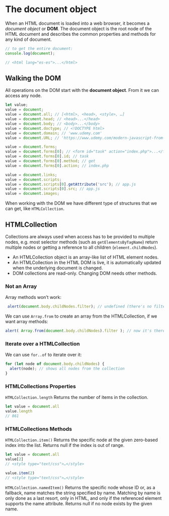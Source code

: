 # The document object

When an HTML document is loaded into a web browser, it becomes a *document object* or **DOM**. The document object is the root node of the HTML document and describes the common properties and methods for any kind of document.

```javascript
// to get the entire document:
console.log(document);

// <html lang="es-es">...</html>
```

## Walking the DOM

All operations on the DOM start with the **document object**. From it we can access any node.

```javascript
let value;
value = document;
value = document.all; // [<html>, <head>, <style>, …]
value = document.head; // <head>...</head>
value = document.body; // <body>...</body>
value = document.doctype; // <!DOCTYPE html>
value = document.domain; // 'www.udemy.com'
value = document.URL; // 'https://www.udemy.com/modern-javascript-from-the-beginning/'

value = document.forms;
value = document.forms[0]; // <form id="task" action="index.php">...</form>
value = document.forms[0].id; // task
value = document.forms[0].method; // get
value = document.forms[0].action; // index.php

value = document.links;
value = document.scripts;
value = document.scripts[0].getAttribute('src'); // app.js
value = document.scripts[0].src; // app.js
value = document.images;
```

When working with the DOM we have different type of structures that we can get, like `HTMLCollection`.

## HTMLCollection

Collections are always used when access has to be provided to multiple nodes, e.g. most selector methods (such as `getElementsByTagName`) return multiple nodes or getting a reference to all children (`element.childNodes`).

- An HTMLCollection object is an array-like list of HTML element nodes.
- An HTMLCollection in the HTML DOM is live, it is automatically updated when the underlying document is changed.
- DOM collections are read-only. Changing DOM needs other methods.

### Not an Array

Array methods won’t work:

```javascript
 alert(document.body.childNodes.filter); // undefined (there's no filter method!)
```

We can use `Array.from` to create an array from the HTMLCollection, if we want array methods:

```javascript
alert( Array.from(document.body.childNodes).filter ); // now it's there
```

### Iterate over a HTMLCollection

We can use `for..of` to iterate over it:

```javascript
for (let node of document.body.childNodes) {
  alert(node); // shows all nodes from the collection
}
```

### HTMLCollections Properties

`HTMLCollection.length` Returns the number of items in the collection.

```javascript
let value = document.all
value.length
// 861
```

### HTMLCollections Methods

`HTMLCollection.item()`
Returns the specific node at the given zero-based index into the list. Returns null if the index is out of range.

```javascript
let value = document.all
value[2]
// <style type="text/css">…</style>

value.item(2)
// <style type="text/css">…</style>
```

`HTMLCollection.namedItem()`
Returns the specific node whose ID or, as a fallback, name matches the string specified by name. Matching by name is only done as a last resort, only in HTML, and only if the referenced element supports the name attribute. Returns null if no node exists by the given name.
